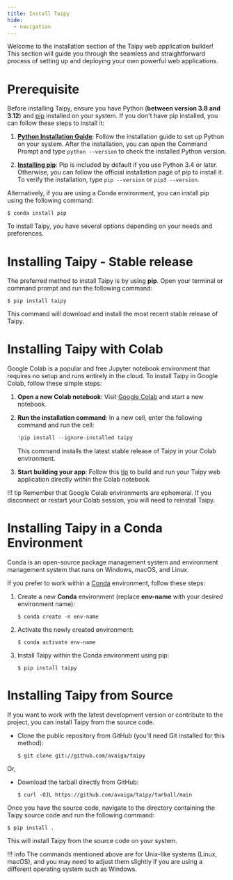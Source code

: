 ```yaml
---
title: Install Taipy
hide:
  - navigation
---
```


Welcome to the installation section of the Taipy web application builder! This section will
guide you through the seamless and straightforward process of setting up and deploying your own
powerful web applications.

# Prerequisite

Before installing Taipy, ensure you have Python (**between version 3.8 and 3.12**) and
[pip](https://pip.pypa.io) installed on your system. If you don't have pip installed, you can
follow these steps to install it:

1. **[Python Installation Guide](http://docs.python-guide.org/en/latest/starting/installation/)**:
    Follow the installation guide to set up Python on your system.
    After the installation, you can open the Command Prompt and type `python --version` to check
    the installed Python version.

2. **[Installing pip](https://pip.pypa.io/en/latest/installation/)**: Pip is included by default
    if you use Python 3.4 or later. Otherwise, you can follow the official
    installation page of pip to install it. To verify the installation, type `pip --version` or
    `pip3 --version`.

Alternatively, if you are using a Conda environment, you can install pip using the following
command:

```console
$ conda install pip
```

To install Taipy, you have several options depending on your needs and preferences.

# Installing Taipy - Stable release

The preferred method to install Taipy is by using **pip**. Open your terminal or command prompt
and run the following command:

```console
$ pip install taipy
```

This command will download and install the most recent stable release of Taipy.


# Installing Taipy with Colab

Google Colab is a popular and free Jupyter notebook environment that requires no setup
and runs entirely in the cloud. To install Taipy in Google Colab, follow these simple
steps:

1. **Open a new Colab notebook**: Visit [Google Colab](https://colab.research.google.com)
and start a new notebook.

2. **Run the installation command**: In a new cell, enter the following command and run
the cell:

    ```python
    !pip install --ignore-installed taipy
    ```

    This command installs the latest stable release of Taipy in your Colab environment.

3. **Start building your app**: Follow this
[tip](../knowledge_base/tips/colab_with_ngrok/index.md) to build and run your Taipy web
application directly within the Colab notebook.

!!! tip
    Remember that Google Colab environments are ephemeral. If you disconnect or restart
    your Colab session, you will need to reinstall Taipy.

# Installing Taipy in a Conda Environment

Conda is an open-source package management system and environment management system that runs on
Windows, macOS, and Linux.

If you prefer to work within a [Conda](https://docs.conda.io/projects/conda/en/latest/index.html)
environment, follow these steps:

1. Create a new **Conda** environment (replace **env-name** with your desired environment name):
    ```console
    $ conda create -n env-name
    ```
2. Activate the newly created environment:
    ``` console
    $ conda activate env-name
    ```
3. Install Taipy within the Conda environment using pip:
    ```console
    $ pip install taipy
    ```

# Installing Taipy from Source

If you want to work with the latest development version or contribute to the project, you can
install Taipy from the source code.

- Clone the public repository from GitHub (you'll need Git installed for this method):
    ```console
    $ git clone git://github.com/avaiga/taipy
    ```

Or,

- Download the tarball directly from GitHub:
    ```console
    $ curl -OJL https://github.com/avaiga/taipy/tarball/main
    ```

Once you have the source code, navigate to the directory containing the Taipy source code and
run the following command:

```console
$ pip install .
```

This will install Taipy from the source code on your system.

!!! info
    The commands mentioned above are for Unix-like systems (Linux, macOS), and you may
    need to adjust them slightly if you are using a different operating system such as Windows.
